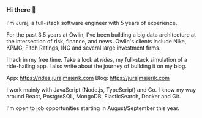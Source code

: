 ### Hi there 👋

I'm Juraj, a full-stack software engineer with 5 years of experience.

For the past 3.5 years at Owlin, I've been building a big data architecture at the intersection of risk, finance, and news. Owlin's clients include Nike, KPMG, Fitch Ratings, ING and several large investment firms.

I hack in my free time. Take a look at *rides*, my full-stack simulation of a ride-hailing app. I also write about the journey of building it on my blog.

App: https://rides.jurajmajerik.com
Blog: https://jurajmajerik.com

I work mainly with JavaScript (Node.js, TypeScript) and Go. I know my way around React, PostgreSQL, MongoDB, ElasticSearch, Docker and Git.

I'm open to job opportunities starting in August/September this year.
